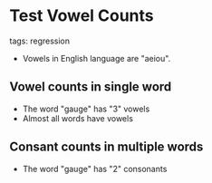 
# Test Vowel Counts

tags: regression
* Vowels in English language are "aeiou".

## Vowel counts in single word
* The word "gauge" has "3" vowels
* Almost all words have vowels

## Consant counts in multiple words
* The word "gauge" has "2" consonants

